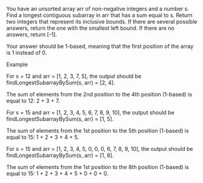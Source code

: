 You have an unsorted array arr of non-negative integers and a number s. Find a longest contiguous subarray in arr that has a sum equal to s. Return two integers that represent its inclusive bounds. If there are several possible answers, return the one with the smallest left bound. If there are no answers, return [-1].

Your answer should be 1-based, meaning that the first position of the array is 1 instead of 0.

Example

For s = 12 and arr = [1, 2, 3, 7, 5], the output should be
findLongestSubarrayBySum(s, arr) = [2, 4].

The sum of elements from the 2nd position to the 4th position (1-based) is equal to 12: 2 + 3 + 7.

For s = 15 and arr = [1, 2, 3, 4, 5, 6, 7, 8, 9, 10], the output should be
findLongestSubarrayBySum(s, arr) = [1, 5].

The sum of elements from the 1st position to the 5th position (1-based) is equal to 15: 1 + 2 + 3 + 4 + 5.

For s = 15 and arr = [1, 2, 3, 4, 5, 0, 0, 0, 6, 7, 8, 9, 10], the output should be
findLongestSubarrayBySum(s, arr) = [1, 8].

The sum of elements from the 1st position to the 8th position (1-based) is equal to 15: 1 + 2 + 3 + 4 + 5 + 0 + 0 + 0.
